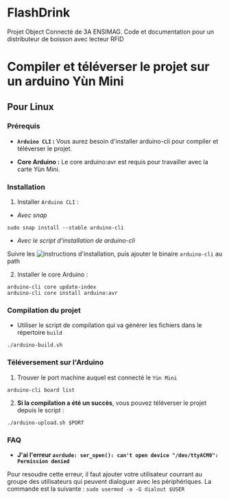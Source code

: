 # FlashDrink

Projet Object Connecté de 3A ENSIMAG. Code et documentation pour un distributeur de boisson avec lecteur RFID

# Compiler et téléverser le projet sur un arduino Yùn Mini

## Pour Linux

### Prérequis

- **`Arduino CLI` :** Vous aurez besoin d'installer arduino-cli pour compiler et téléverser le projet.

- **Core Arduino :** Le core arduino:avr est requis pour travailler avec la carte Yùn Mini.

### Installation

1. Installer `Arduino CLI` :

- _Avec snap_

```
sudo snap install --stable arduino-cli
```

- _Avec le script d'installation de arduino-cli_

Suivre les ![instructions d'installation](https://arduino.github.io/arduino-cli/0.24/installation/), puis ajouter le binaire `arduino-cli` au path

2. Installer le core Arduino :

```
arduino-cli core update-index
arduino-cli core install arduino:avr
```

### Compilation du projet

- Utiliser le script de compilation qui va générer les fichiers dans le répertoire `build`

```
./arduino-build.sh
```

### Téléversement sur l'Arduino

1. Trouver le port machine auquel est connecté le `Yùn Mini`

```
arduino-cli board list
```

2. **Si la compilation a été un succès**, vous pouvez téléverser le projet depuis le script :

```
./arduino-upload.sh $PORT
```

### FAQ 

- **J'ai l'erreur `avrdude: ser_open(): can't open device "/dev/ttyACM0": Permission denied`**

Pour resoudre cette erreur, il faut ajouter votre utilisateur courrant au groupe des utilisateurs qui peuvent dialoguer avec les périphériques. La commande est la suivante : `sudo usermod -a -G dialout $USER`
